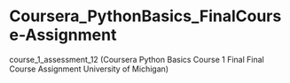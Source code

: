 # Coursera_PythonBasics_FinalCourse-Assignment
course_1_assessment_12 (Coursera Python Basics Course 1 Final Final Course Assignment University of Michigan)
